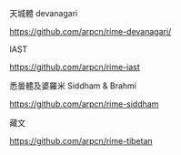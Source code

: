 天城體 devanagari

https://github.com/arpcn/rime-devanagari/

IAST

https://github.com/arpcn/rime-iast

悉曇體及婆羅米 Siddham & Brahmi

https://github.com/arpcn/rime-siddham

藏文

https://github.com/arpcn/rime-tibetan


